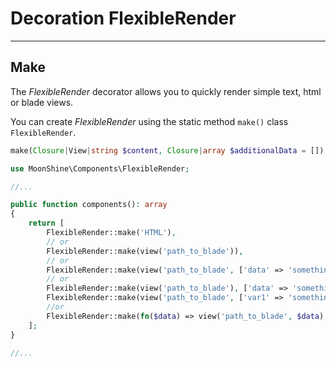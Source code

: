 # Decoration FlexibleRender

---

## Make
The *FlexibleRender* decorator allows you to quickly render simple text, html or blade views.

You can create *FlexibleRender* using the static method `make()` class `FlexibleRender`.

```php
make(Closure|View|string $content, Closure|array $additionalData = [])
```

```php
use MoonShine\Components\FlexibleRender;

//...

public function components(): array
{
    return [
        FlexibleRender::make('HTML'),
        // or
        FlexibleRender::make(view('path_to_blade')),
        // or
        FlexibleRender::make(view('path_to_blade', ['data' => 'something'])),
        // or
        FlexibleRender::make(view('path_to_blade'), ['data' => 'something']),
        FlexibleRender::make(view('path_to_blade', ['var1' => 'something 1']), ['var2' => 'something 2']),
        //or
        FlexibleRender::make(fn($data) => view('path_to_blade', $data), fn() => ['data' => 'something']),
    ];
}

//...
```
